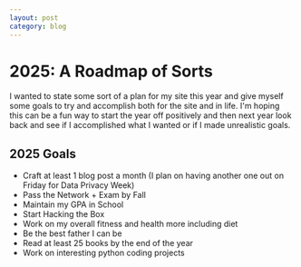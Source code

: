 ```yaml
---
layout: post
category: blog
---
```


# 2025: A Roadmap of Sorts

I wanted to state some sort of a plan for my site this year and give myself some goals to try and accomplish both for the site and in life. I'm hoping this can be a fun way to start the year off positively and then next year look back and see if I accomplished what I wanted or if I made unrealistic goals.

## 2025 Goals

- Craft at least 1 blog post a month (I plan on having another one out on Friday for Data Privacy Week)
- Pass the Network + Exam by Fall
- Maintain my GPA in School
- Start Hacking the Box
- Work on my overall fitness and health more including diet
- Be the best father I can be 
- Read at least 25 books by the end of the year
- Work on interesting python coding projects





